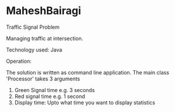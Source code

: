 # MaheshBairagi
Traffic Signal Problem

Managing traffic at intersection. 


Technology used:
Java

Operation:

The solution is written as command line application. 
The main class 'Processor' takes 3 arguments
1. Green Signal time e.g. 3 seconds
2. Red signal time e.g. 1 second
3. Display time: Upto what time you want to display statistics

